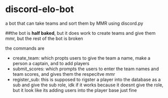 # discord-elo-bot
a bot that can take teams and sort them by MMR using discord.py

##the bot is **half baked**, but it does work to create teams and give them mmr, but the rest of the bot is broken

the commands are
- create_team: which propts users to give the team a name, make a person a captain, and to add players 
- submit_scores: which prompts the users to enter the team names and team scores, and gives them the respecitve mmr 
- register_sub: this is supposed to rigster a player into the database as a sub and give the sub role, idk if it works because it doesnt give the role, but it look like its adding users into the player base just fine 




